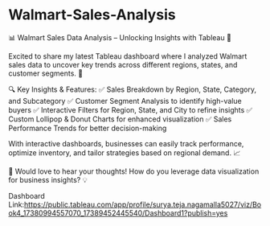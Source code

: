 # Walmart-Sales-Analysis
📊 Walmart Sales Data Analysis – Unlocking Insights with Tableau 🚀

Excited to share my latest Tableau dashboard where I analyzed Walmart sales data to uncover key trends across different regions, states, and customer segments. 🎯

🔍 Key Insights & Features:
✅ Sales Breakdown by Region, State, Category, and Subcategory
✅ Customer Segment Analysis to identify high-value buyers
✅ Interactive Filters for Region, State, and City to refine insights
✅ Custom Lollipop & Donut Charts for enhanced visualization
✅ Sales Performance Trends for better decision-making

With interactive dashboards, businesses can easily track performance, optimize inventory, and tailor strategies based on regional demand. 📈

📢 Would love to hear your thoughts! How do you leverage data visualization for business insights? 💡

Dashboard Link:https://public.tableau.com/app/profile/surya.teja.nagamalla5027/viz/Book4_17380994557070_17389452445540/Dashboard1?publish=yes
